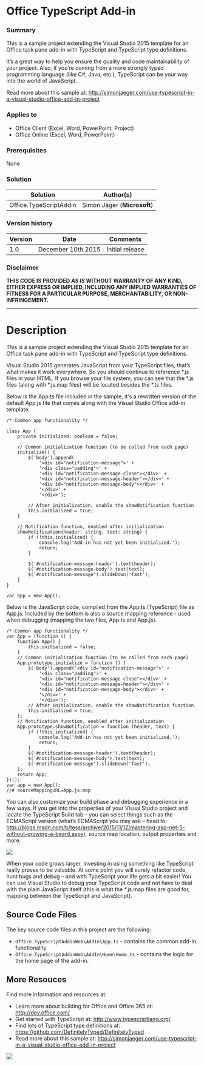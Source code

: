 # Office TypeScript Add-in #

### Summary ###
This is a sample project extending the Visual Studio 2015 template for an Office task pane add-in with TypeScript and TypeScript type definitions.

It’s a great way to help you ensure the quality and code maintainability of your project. Also, if you’re coming from a more strongly typed programming language (like C#, Java, etc.), TypeScript can be your way into the world of JavaScript.

Read more about this sample at: http://simonjaeger.com/use-typescript-in-a-visual-studio-office-add-in-project

### Applies to ###
-  Office Client (Excel, Word, PowerPoint, Project)
-  Office Online (Excel, Word, PowerPoint)

### Prerequisites ###
None

### Solution ###
Solution | Author(s)
---------|----------
Office.TypeScriptAddin | Simon Jäger (**Microsoft**)

### Version history ###
Version  | Date | Comments
---------| -----| --------
1.0  | December 10th 2015 | Initial release

### Disclaimer ###
**THIS CODE IS PROVIDED *AS IS* WITHOUT WARRANTY OF ANY KIND, EITHER EXPRESS OR IMPLIED, INCLUDING ANY IMPLIED WARRANTIES OF FITNESS FOR A PARTICULAR PURPOSE, MERCHANTABILITY, OR NON-INFRINGEMENT.**


----------

# Description #
This is a sample project extending the Visual Studio 2015 template for an Office task pane add-in with TypeScript and TypeScript type definitions.

Visual Studio 2015 generates JavaScript from your TypeScript files, that’s what makes it work everywhere. So you should continue to reference *.js files in your HTML. If you browse your file system, you can see that the *.js files (along with *.js.map files) will be located besides the *.ts files.

Below is the App.ts file included in the sample, it's a rewritten version of the default App.js file that comes along with the Visual Studio Office add-in template. 

```TS
/* Common app functionality */

class App {
    private initialized: boolean = false;

    // Common initialization function (to be called from each page)
    initialize() {
        $('body').append(
            '<div id="notification-message">' +
            '<div class="padding">' +
            '<div id="notification-message-close"></div>' +
            '<div id="notification-message-header"></div>' +
            '<div id="notification-message-body"></div>' +
            '</div>' +
            '</div>');

        // After initialization, enable the showNotification function
        this.initialized = true;
    }

    // Notification function, enabled after initialization
    showNotification(header: string, text: string) {
        if (!this.initialized) {
            console.log('Add-in has not yet been initialized.');
            return;
        }

        $('#notification-message-header').text(header);
        $('#notification-message-body').text(text);
        $('#notification-message').slideDown('fast');
    }
}

var app = new App();
```
Below is the JavaScript code, compiled from the App.ts (TypeScript) file as App.js. Included by the bottom is also a source mapping reference - used when debugging (mapping the two files, App.ts and App.js).

```JS
/* Common app functionality */
var App = (function () {
    function App() {
        this.initialized = false;
    }
    // Common initialization function (to be called from each page)
    App.prototype.initialize = function () {
        $('body').append('<div id="notification-message">' +
            '<div class="padding">' +
            '<div id="notification-message-close"></div>' +
            '<div id="notification-message-header"></div>' +
            '<div id="notification-message-body"></div>' +
            '</div>' +
            '</div>');
        // After initialization, enable the showNotification function
        this.initialized = true;
    };
    // Notification function, enabled after initialization
    App.prototype.showNotification = function (header, text) {
        if (!this.initialized) {
            console.log('Add-in has not yet been initialized.');
            return;
        }
        $('#notification-message-header').text(header);
        $('#notification-message-body').text(text);
        $('#notification-message').slideDown('fast');
    };
    return App;
})();
var app = new App();
//# sourceMappingURL=App.js.map
```

You can also customize your build phase and debugging experience in a few ways. If you get into the properties of your Visual Studio project and locate the TypeScript Build tab – you can select things such as the ECMAScript version (what’s ECMAScript you may ask – head to: <http://blogs.msdn.com/b/tess/archive/2015/11/12/mastering-asp-net-5-without-growing-a-beard.aspx>), source map location, output properties and more.

![](http://simonjaeger.com/wp-content/uploads/2015/12/tsprops.png)

When your code grows larger, investing in using something like TypeScript really proves to be valuable. At some point you will surely refactor code, hunt bugs and debug – and with TypeScript your life gets a bit easier! You can use Visual Studio to debug your TypeScript code and not have to deal with the plain JavaScript itself (this is what the *.js.map files are good for, mapping between the TypeScript and JavaScript).

## Source Code Files ##

The key source code files in this project are the following:

- `Office.TypeScriptAddinWeb\AddIn\App.ts` - contains the common add-in functionality.
- `Office.TypeScriptAddinWeb\AddIn\Home\Home.ts` - contains the logic for the home page of the add-in.

## More Resouces ##
Find more information and resources at:
- Learn more about building for Office and Office 365 at: <http://dev.office.com/>
- Get started with TypeScript at: <http://www.typescriptlang.org/>
- Find lots of TypeScript type definitions at: <https://github.com/DefinitelyTyped/DefinitelyTyped>
- Read more about this sample at: <http://simonjaeger.com/use-typescript-in-a-visual-studio-office-add-in-project>

<img src="https://telemetry.sharepointpnp.com/pnp-officeaddins/samples/Office.TypeScriptAddin" />